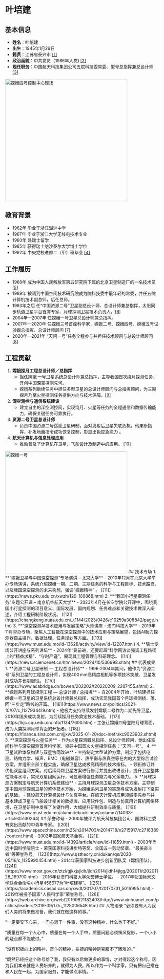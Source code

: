 <!--
 * @Author: blueWALL-E
 * @Date: 2025-06-25 16:12:09
 * @LastEditTime: 2025-06-25 17:03:08
 * @FilePath: \Chinese Aerospace History\中国航天纪传史\科学家工程师传\科学家工程师传-模板.md
 * @Description: 科学家工程师传-模板 以钱学森为例
 * @Wearing:  Read only, do not modify place!!! 
 * @Shortcut keys:  ctrl+alt+/ ctrl+alt+z
-->

# 叶培建

## 基本信息
- **姓名**：叶培建
- **出生**：1945年1月29日
- **籍贯**：江苏省泰兴市 [[1]](https://v.ccdi.gov.cn/ltdj/yepeijian)
- **政治面貌**：中共党员（1986年入党) [[2]](https://cast.cn/news/3201)
- **现任职务**：中国航天科技集团公司五院科技委常委、型号总指挥兼总设计师 [[3]](www.spacechina.com/n25/n2014703/n2014718/n2014752/c2017892/content.html)
<img src="https://huacheng.gz-cmc.com/upload/news/image/2022/02/13/c1f01c617cfc4381b7732e40d7edd8bc.JPG" alt="嫦娥四号控制中心现场" width="400">

## 教育背景
- 1962年 毕业于浙江湖洲中学
- 1967年 毕业于浙江大学无线电技术专业
- 1980年 赴瑞士留学
- 1985年 获得瑞士纳沙泰尔大学博士学位
- 1992年 中央党校进修二（甲）班毕业 [[4]](https://newsweb.nuaa.edu.cn/2018/0516/c743a115549/pagem.htm)
## 工作履历
- 1968年 成为中国人民解放军第五研究院下属的北京卫星制造厂的一名技术员 [[5]](https://most.gov.cn/ztzl/zdzx/mtjj/201910/t20191016_6426.html)
- 1989年 被调到中国空间技术研究院成为院科技委中最年轻的常委，并任五院计算机技术副总师，后任总师。
- 1993年之后 任“中国资源二号”卫星副总设计师、总设计师兼总指挥，太阳同步轨道卫星平台首席专家、月球探测卫星技术负责人。[[6]](https://www.thepaper.cn/newsDetail_forward_10629897)
- 2004年—2007年 任嫦娥一号卫星总设计师兼总指挥。
- 2007年—2020年 任嫦娥三号首席科学家，嫦娥二号、嫦娥四号、嫦娥五号试验器总指挥、总设计师顾问 [[7]](https://news.cyol.com/gb/articles/2021-06/28/content_PL8b5txA6.html)
- 2020年—2021年 “天问一号”任务全程参与并担任技术顾问与总设计师顾问 [[8]](https://www.acabridge.cn/bowen/202210/t20221011_2249459.shtml)
## 工程贡献
1. **嫦娥探月工程总设计师／总指挥**
   - 担任嫦娥 一号卫星系统总设计师兼总指挥，主导我国首次绕月探测任务，开创中国深空探测先河。 
   - 嫦娥系列后续任务中担任多型卫星的总设计师顾问与总指挥顾问，为三期探月乃至火星探测任务提供方向与技术保障。[[9]](https://news.sciencenet.cn/htmlnews/2024/10/530998.shtm)
2. **深空测控与通信系统建设**
   - 建立自主的深空测控网，实现绕月、火星等任务的全程通信和数据传输能力，确保关键任务可靠执行。
3. **资源二号卫星总设计师**
   - 负责中国资源二号遥感卫星研制，面对发射后卫星失联危机，他果断指挥，补发地面指令成功恢复控制，彰显出色应急能力 。
4. **航天计算机与信息处理应用**
   - 推动普及了计算机在卫星、飞船设计及制造中的应用。 [[10]](https://news.pku.edu.cn/xwzh/129-189868.htm)
<img src="https://th.bing.com/th/id/R.901a203ebd50d4937f89cfb90bc024c5?rik=WHRI3smRiWcwLw&riu=http%3a%2f%2fn.sinaimg.cn%2fsinakd20211024s%2f150%2fw1000h750%2f20211024%2f58e1-b751205c3a4c86eacee51efd7672c092.png&ehk=iYOa6KZMqb6oJJSG9EJz8ffzn2TTcByXEVn1knQ5uAs%3d&risl=&pid=ImgRaw&r=0" alt="嫦娥一号" width="400">
## 技术专场
1. **“嫦娥卫星与中国深空探测”专场演讲 – 北京大学**
   - 2010年12月在北京大学举办专场演讲，系统介绍嫦娥一期、二期、三期任务的科学与工程目标、技术路径，以及我国深空探测的未来构想，强调“嫦娥精神” 。 [[11]](https://news.pku.edu.cn/xwzh/129-189868.htm)
2. **“我国小行星探测任务”专题公开课 – 南京航空航天大学**
   - 2023年4月在长空学院公开课中，围绕我国小行星探测的项目意义、国际发展、国内规划、任务难点和关键技术做深入阐述，介绍工程研制阶段状况。 [[12]](https://changkong.nuaa.edu.cn/_t1144/2023/0426/c10259a308842/page.htm)
3. **“深空探测AI技术应用与发展策略”大师讲座 – 澳门科技大学**
   - 2019年11月举办专场，聚焦人工智能在深空探测中的技术应用与策略展望，包括AI助力探测器自主操作、数据处理、任务规划等方面。 [[13]](https://www.must.edu.mo/id-13628/activity/view/id-12287.html)
4. **院士专场公开讲座与系列讲坛**
   - 2024年“要前进，还要赶超”科学网访谈强调工程路径上的“精益求精”、“守时严谨”，展现其工程管理与科研理念。 [[14]](https://news.sciencenet.cn/htmlnews/2024/10/530998.shtm)
## 代表成果
1. **资源二号卫星研制 — 工程总设计师**
   - 1996‑2004年期间，他作为“资源二号”系列卫星的工程总设计师，实现400 mm高精度相机等多项技术突破，卫星发射成功并长期服役。 [[15]](https://www.acabridge.cn/bowen/202202/t20220209_2207455.shtml)
2. **嫦娥系列月球探测工程 — 总设计师 / 总指挥**
   - 自2004年开始，叶培建担任嫦娥一号卫星的卫星系统总设计师兼总指挥，成功实现我国首个月球探测绕、落、回“三步走”路线的开篇。 [[16]](https://www.news.cn/politics/2021-10/07/c_1127934419.htm)
   - 他极力支持继续发射嫦娥二号作为二期先导卫星，2010年国庆成功发射，为后续探月任务奠定技术基础。 [[17]](https://kjc.cqu.edu.cn/info/1134/7600.htm)
   - 主张让嫦娥四号登陆月球背面，成为人类探测月球背面的开拓者。[[18]](https://finance.sina.com.cn/jjxw/2025-01-20/doc-inefrakc9023902.shtml)
3. **深空探测与火星任务**
   - 作为火星探测器总指挥、总设计师顾问，他出任空间科学与深空探测首席科学家，领导中国首次火星探测任务：“天问一号”。 
4. **卫星试验体系构建与双星协同改进**
   - 主持制定大型试验方案。制定了包括电测、结构力学、噪声、EMC（电磁兼容）、热平衡与热真空等在内的大型综合试验方案，并组织全部工程实施，确保卫星达成极高精密的技术指标。
   - 领衔修订并优化双星组网方案。对后续两颗卫星方案进行修订并提出改进设计，提升卫星整体性能与水平，实现双星组网运行，可显著增强任务能力与冗余能力。
5. **月球探测方案制定与航天计算机系统建设**
   - 主持月球探测卫星总体技术方案。主导制定中国月球探测卫星的整体技术方案，为嫦娥系列卫星的实施与成功发射打下坚实的基础。
   - 建设航天计算机设计与仿真平台。在航天计算机应用领域率先参与并基本建成卫星与飞船设计相关的数据库、应用软件包、制造与仿真用计算机网络环境，在卫星研制中发挥了关键作用，大幅提升研制效率与质量。 [[19]](https://www.must.edu.mo/alumni/ebook-new/column7/14033-article05130244)
## 荣誉称号
- 2000年被评为航天科技集团公司、国防科工委有突出贡献的中青年专家。 [[20]](https://www.spacechina.com/n25/n2014703/n2014718/n2715917/c2716389/content.html)
- 2002年国家航天基金奖。 [[21]](https://www.must.edu.mo/id-14392/article/view/id-11859.html)
- 2003年当选中国科学院院士
- 荣获国家科技进步特等奖、全国五一劳动奖章、“最美奋斗者”等荣誉称号。 [[23]](http://www.qstheory.cn/dukan/qs/2020-05/16/c_1125990454.htm)
- 2014年获国家科技进步创新团队奖（嫦娥团队）。 [[24]](https://www.most.gov.cn/ztzl/gjkxjsjldh/jldh2014/jldh14jlgg/202011/t20201128_169790.html)
- 2016年获澳门科技大学荣誉博士学位。
- 2017年获国际天文学联合会命名小行星456677为“叶培建星”。 [[25]](https://academics.casad.cas.cn/xwdt/201707/t20170731_5016995.html)
- 2019年被授予国家“人民科学家”荣誉称号。 [[26]](https://web.archive.org/web/20190921182403/http://www.xinhuanet.com/politics/leaders/2019-09/17/c_1125006548.htm)
## 人物语录
“必须要有人为我们人类的将来做准备，我们就在做这样的事。”

“一定要安下心来，一门心思干一件事，没有这种精神，什么也干不好。”

“质量在每一个人心中，质量在每一个人手中，质量问题必须捕风捉影，一个小小的疑点都不能放过。”

“没有积极向上的精神，奋斗的精神，拼搏的精神是克服不了困难的。”

“既然已经把这个称号给了我，我只有以后做更多的事情，才对得起这个称号。因为我们本来就是人民培养的，就得为人民。所以作为一个科学家，只有把自己摆在和人民在一起，为国家服务，才能做点事情。 ”

